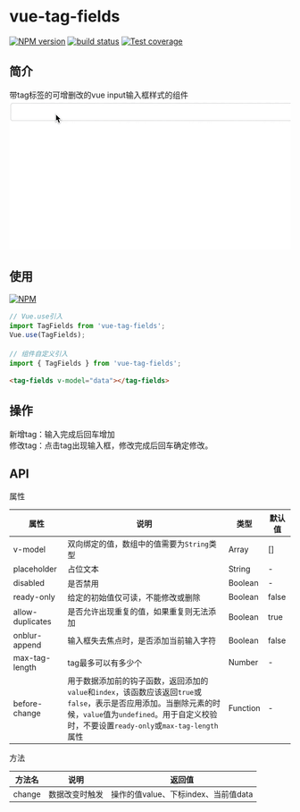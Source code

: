 # vue-tag-fields

[![NPM version][npm-image]][npm-url]
[![build status][travis-image]][travis-url]
[![Test coverage][codecov-image]][codecov-url]


[npm-image]: https://img.shields.io/npm/v/vue-tag-fields.svg?style=flat-square
[npm-url]: https://npmjs.org/package/vue-tag-fields
[travis-image]: https://img.shields.io/travis/Mayness/vue-tag-fields.svg
[travis-url]: https://travis-ci.org/Mayness/vue-tag-fields
[codecov-image]: https://img.shields.io/codecov/c/github/Mayness/vue-tag-fields.svg?style=flat-square
[codecov-url]: https://codecov.io/github/Mayness/vue-tag-fields?branch=master

## 简介
带tag标签的可增删改的vue input输入框样式的组件
<img src="img/demo.gif"/>

## 使用
[![NPM](https://nodei.co/npm/vue-tag-fields.png?downloads=true&downloadRank=true&stars=true)](https://nodei.co/npm/vue-tag-fields/)

```js
// Vue.use引入
import TagFields from 'vue-tag-fields';
Vue.use(TagFields);

// 组件自定义引入
import { TagFields } from 'vue-tag-fields';
```
```html
<tag-fields v-model="data"></tag-fields>
```

## 操作
新增tag：输入完成后回车增加  
修改tag：点击tag出现输入框，修改完成后回车确定修改。  

## API

属性  
  
|属性|说明|类型|默认值|  
|---|--|--|--|
|v-model|双向绑定的值，数组中的值需要为``String``类型|Array|[]|
|placeholder|占位文本|String|-|
|disabled|是否禁用|Boolean|-|
|ready-only|给定的初始值仅可读，不能修改或删除|Boolean|false|
|allow-duplicates|是否允许出现重复的值，如果重复则无法添加|Boolean|true|
|onblur-append|输入框失去焦点时，是否添加当前输入字符|Boolean|false|
|max-tag-length|tag最多可以有多少个|Number|-
|before-change|用于数据添加前的钩子函数，返回添加的``value``和``index``，该函数应该返回``true``或``false``，表示是否应用添加。当删除元素的时候，``value``值为``undefined``。用于自定义校验时，不要设置``ready-only``或``max-tag-length``属性|Function|-|  


方法 

|方法名|说明|返回值|
|--|--|--|
|change|数据改变时触发|操作的值value、下标index、当前值data|  
